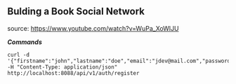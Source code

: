 ## Bulding a Book Social Network

source: https://www.youtube.com/watch?v=WuPa_XoWlJU

***Commands***
```
curl -d '{"firstname":"john","lastname":"doe","email":"jdev@mail.com","password":"jdoe1234"}' -H "Content-Type: application/json" http://localhost:8088/api/v1/auth/register
```